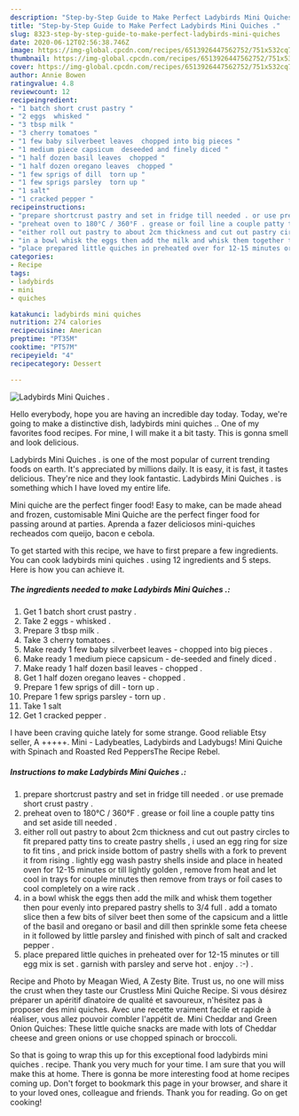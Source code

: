 ```yaml
---
description: "Step-by-Step Guide to Make Perfect Ladybirds Mini Quiches ."
title: "Step-by-Step Guide to Make Perfect Ladybirds Mini Quiches ."
slug: 8323-step-by-step-guide-to-make-perfect-ladybirds-mini-quiches
date: 2020-06-12T02:56:38.746Z
image: https://img-global.cpcdn.com/recipes/6513926447562752/751x532cq70/ladybirds-mini-quiches-recipe-main-photo.jpg
thumbnail: https://img-global.cpcdn.com/recipes/6513926447562752/751x532cq70/ladybirds-mini-quiches-recipe-main-photo.jpg
cover: https://img-global.cpcdn.com/recipes/6513926447562752/751x532cq70/ladybirds-mini-quiches-recipe-main-photo.jpg
author: Annie Bowen
ratingvalue: 4.8
reviewcount: 12
recipeingredient:
- "1 batch short crust pastry "
- "2 eggs  whisked "
- "3 tbsp milk "
- "3 cherry tomatoes "
- "1 few baby silverbeet leaves  chopped into big pieces "
- "1 medium piece capsicum  deseeded and finely diced "
- "1 half dozen basil leaves  chopped "
- "1 half dozen oregano leaves  chopped "
- "1 few sprigs of dill  torn up "
- "1 few sprigs parsley  torn up "
- "1 salt"
- "1 cracked pepper "
recipeinstructions:
- "prepare shortcrust pastry and set in fridge till needed . or use premade short crust pastry ."
- "preheat oven to 180°C / 360°F . grease or foil line a couple patty tins and set aside till needed ."
- "either roll out pastry to about 2cm thickness and cut out pastry circles to fit prepared patty tins to create pastry shells , i used an egg ring for size to fit tins , and prick inside bottom of pastry shells with a fork to prevent it from rising . lightly egg wash pastry shells inside and place in heated oven for 12-15 minutes or till lightly golden , remove from heat and let cool in trays for couple minutes then remove from trays or foil cases to cool completely on a wire rack ."
- "in a bowl whisk the eggs then add the milk and whisk them together then pour evenly into prepared pastry shells to 3/4 full . add a tomato slice then a few bits of silver beet then some of the capsicum and a little of the basil and oregano or basil and dill then sprinkle some feta cheese in it followed by little parsley and finished with pinch of salt and cracked pepper ."
- "place prepared little quiches in preheated over for 12-15 minutes or till egg mix is set . garnish with parsley and serve hot . enjoy . :-) ."
categories:
- Recipe
tags:
- ladybirds
- mini
- quiches

katakunci: ladybirds mini quiches 
nutrition: 274 calories
recipecuisine: American
preptime: "PT35M"
cooktime: "PT57M"
recipeyield: "4"
recipecategory: Dessert

---
```



![Ladybirds Mini Quiches .](https://img-global.cpcdn.com/recipes/6513926447562752/751x532cq70/ladybirds-mini-quiches-recipe-main-photo.jpg)

Hello everybody, hope you are having an incredible day today. Today, we're going to make a distinctive dish, ladybirds mini quiches .. One of my favorites food recipes. For mine, I will make it a bit tasty. This is gonna smell and look delicious.

Ladybirds Mini Quiches . is one of the most popular of current trending foods on earth. It's appreciated by millions daily. It is easy, it is fast, it tastes delicious. They're nice and they look fantastic. Ladybirds Mini Quiches . is something which I have loved my entire life.

Mini quiche are the perfect finger food! Easy to make, can be made ahead and frozen, customisable Mini Quiche are the perfect finger food for passing around at parties. Aprenda a fazer deliciosos mini-quiches recheados com queijo, bacon e cebola.


To get started with this recipe, we have to first prepare a few ingredients. You can cook ladybirds mini quiches . using 12 ingredients and 5 steps. Here is how you can achieve it.

<!--inarticleads1-->

##### The ingredients needed to make Ladybirds Mini Quiches .:

1. Get 1 batch short crust pastry .
1. Take 2 eggs - whisked .
1. Prepare 3 tbsp milk .
1. Take 3 cherry tomatoes .
1. Make ready 1 few baby silverbeet leaves - chopped into big pieces .
1. Make ready 1 medium piece capsicum - de-seeded and finely diced .
1. Make ready 1 half dozen basil leaves - chopped .
1. Get 1 half dozen oregano leaves - chopped .
1. Prepare 1 few sprigs of dill - torn up .
1. Prepare 1 few sprigs parsley - torn up .
1. Take 1 salt
1. Get 1 cracked pepper .


I have been craving quiche lately for some strange. Good reliable Etsy seller, A +++++. Mini - Ladybeatles, Ladybirds and Ladybugs! Mini Quiche with Spinach and Roasted Red PeppersThe Recipe Rebel. 

<!--inarticleads2-->

##### Instructions to make Ladybirds Mini Quiches .:

1. prepare shortcrust pastry and set in fridge till needed . or use premade short crust pastry .
1. preheat oven to 180°C / 360°F . grease or foil line a couple patty tins and set aside till needed .
1. either roll out pastry to about 2cm thickness and cut out pastry circles to fit prepared patty tins to create pastry shells , i used an egg ring for size to fit tins , and prick inside bottom of pastry shells with a fork to prevent it from rising . lightly egg wash pastry shells inside and place in heated oven for 12-15 minutes or till lightly golden , remove from heat and let cool in trays for couple minutes then remove from trays or foil cases to cool completely on a wire rack .
1. in a bowl whisk the eggs then add the milk and whisk them together then pour evenly into prepared pastry shells to 3/4 full . add a tomato slice then a few bits of silver beet then some of the capsicum and a little of the basil and oregano or basil and dill then sprinkle some feta cheese in it followed by little parsley and finished with pinch of salt and cracked pepper .
1. place prepared little quiches in preheated over for 12-15 minutes or till egg mix is set . garnish with parsley and serve hot . enjoy . :-) .


Recipe and Photo by Meagan Wied, A Zesty Bite. Trust us, no one will miss the crust when they taste our Crustless Mini Quiche Recipe. Si vous désirez préparer un apéritif dînatoire de qualité et savoureux, n&#39;hésitez pas à proposer des mini quiches. Avec une recette vraiment facile et rapide à réaliser, vous allez pouvoir combler l&#39;appétit de. Mini Cheddar and Green Onion Quiches: These little quiche snacks are made with lots of Cheddar cheese and green onions or use chopped spinach or broccoli. 

So that is going to wrap this up for this exceptional food ladybirds mini quiches . recipe. Thank you very much for your time. I am sure that you will make this at home. There is gonna be more interesting food at home recipes coming up. Don't forget to bookmark this page in your browser, and share it to your loved ones, colleague and friends. Thank you for reading. Go on get cooking!
